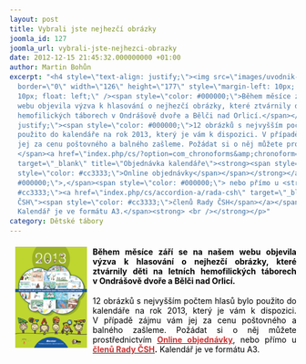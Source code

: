 ```yaml
---
layout: post
title: Vybrali jste nejhezčí obrázky
joomla_id: 127
joomla_url: vybrali-jste-nejhezci-obrazky
date: 2012-12-15 21:45:32.000000000 +01:00
author: Martin Bohůn
excerpt: "<h4 style=\"text-align: justify;\"><img src=\"images/uvodnik-clanku-foto/kalendar_2013.bmp\"
  border=\"0\" width=\"126\" height=\"177\" style=\"margin-left: 10px; margin-right:
  10px; float: left;\" /><span style=\"color: #000000;\">Během měsíce září se na našem
  webu objevila výzva k hlasování o nejhezčí obrázky, které ztvárnily děti na letních
  hemofilických táborech v Ondrášově dvoře a Bělči nad Orlicí.</span></h4>\r\n<p style=\"text-align:
  justify;\"><span style=\"color: #000000;\">12 obrázků s nejvyšším počtem hlasů bylo
  použito do kalendáře na rok 2013, který je vám k dispozici. V případě zájmu vám
  jej za cenu poštovného a balného zašleme. Požádat si o něj můžete prostřednictvím
  </span><a href=\"index.php/cs/?option=com_chronoforms&amp;chronoform=Objednavka-kalendar\"
  target=\"_blank\" title=\"Objednávka kalendáře\"><strong><span style=\"color: #cc3333;\"><span
  style=\"color: #cc3333;\">Online objednávky</span></span></strong></a><span style=\"color:
  #000000;\">,</span><span style=\"color: #000000;\"> nebo přímo u <strong><span style=\"color:
  #cc3333;\"><a href=\"index.php/cs/accordion-a/rada-csh\" target=\"_blank\" title=\"Rada
  ČSH\"><span style=\"color: #cc3333;\">členů Rady ČSH</span></a></span>.</strong>
  Kalendář je ve formátu A3.</span><strong> <br /></strong></p>"
category: Dětské tábory
---
```

<h4 style="text-align: justify;"><img src="images/uvodnik-clanku-foto/kalendar_2013.bmp" border="0" width="126" height="177" style="margin-left: 10px; margin-right: 10px; float: left;" /><span style="color: #000000;">Během měsíce září se na našem webu objevila výzva k hlasování o nejhezčí obrázky, které ztvárnily děti na letních hemofilických táborech v Ondrášově dvoře a Bělči nad Orlicí.</span></h4>

<p style="text-align: justify;"><span style="color: #000000;">12 obrázků s nejvyšším počtem hlasů bylo použito do kalendáře na rok 2013, který je vám k dispozici. V případě zájmu vám jej za cenu poštovného a balného zašleme. Požádat si o něj můžete prostřednictvím </span><a href="index.php/cs/?option=com_chronoforms&amp;chronoform=Objednavka-kalendar" target="_blank" title="Objednávka kalendáře"><strong><span style="color: #cc3333;"><span style="color: #cc3333;">Online objednávky</span></span></strong></a><span style="color: #000000;">,</span><span style="color: #000000;"> nebo přímo u <strong><span style="color: #cc3333;"><a href="index.php/cs/accordion-a/rada-csh" target="_blank" title="Rada ČSH"><span style="color: #cc3333;">členů Rady ČSH</span></a></span>.</strong> Kalendář je ve formátu A3.</span><strong> <br /></strong></p>
